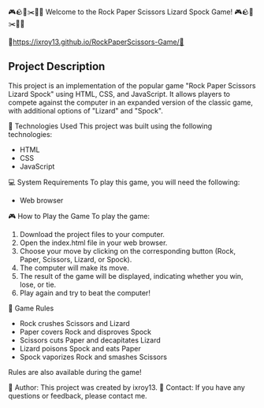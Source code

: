 🎮🪨📄✂️🦎🖖 Welcome to the Rock Paper Scissors Lizard Spock Game! 🎮🪨📄✂️🦎🖖

🔗https://ixroy13.github.io/RockPaperScissors-Game/🔗

## Project Description
This project is an implementation of the popular game "Rock Paper Scissors Lizard Spock" using HTML, CSS, and JavaScript. It allows players to compete against the computer in an expanded version of the classic game, with additional options of "Lizard" and "Spock".

🎨 Technologies Used
This project was built using the following technologies:
- HTML
- CSS
- JavaScript

💻 System Requirements
To play this game, you will need the following:
- Web browser

🎮 How to Play the Game
To play the game:
1. Download the project files to your computer.
2. Open the index.html file in your web browser.
3. Choose your move by clicking on the corresponding button (Rock, Paper, Scissors, Lizard, or Spock).
4. The computer will make its move.
5. The result of the game will be displayed, indicating whether you win, lose, or tie.
6. Play again and try to beat the computer!

📄 Game Rules
- Rock crushes Scissors and Lizard
- Paper covers Rock and disproves Spock
- Scissors cuts Paper and decapitates Lizard
- Lizard poisons Spock and eats Paper
- Spock vaporizes Rock and smashes Scissors

Rules are also available during the game!

📝 Author: This project was created by ixroy13.
📧 Contact: If you have any questions or feedback, please contact me.

